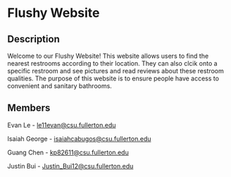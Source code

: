 # Flushy Website

## Description

Welcome to our Flushy Website! This website allows users to find the nearest restrooms according
to their location. They can also clcik onto a specific restroom and see pictures and read reviews
about these restroom qualities. The purpose of this website is to ensure people have access
to convenient and sanitary bathrooms.

## Members

Evan Le - le11evan@csu.fullerton.edu

Isaiah George - isaiahcabugos@csu.fullerton.edu

Guang Chen - kp82611@csu.fullerton.edu

Justin Bui - Justin_Bui12@csu.fullerton.edu
